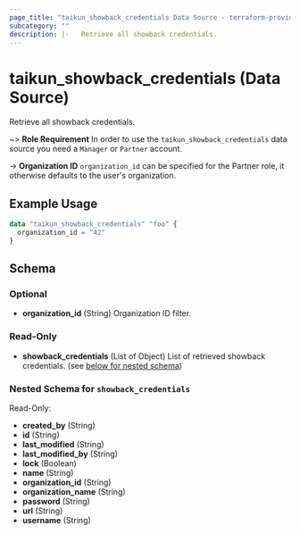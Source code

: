 ```yaml
---
page_title: "taikun_showback_credentials Data Source - terraform-provider-taikun"
subcategory: ""
description: |-   Retrieve all showback credentials.
---
```


# taikun_showback_credentials (Data Source)

Retrieve all showback credentials.

~> **Role Requirement** In order to use the `taikun_showback_credentials` data source you need a `Manager` or `Partner` account.

-> **Organization ID** `organization_id` can be specified for the Partner role, it otherwise defaults to the user's organization.

## Example Usage

```terraform
data "taikun_showback_credentials" "foo" {
  organization_id = "42"
}
```

<!-- schema generated by tfplugindocs -->
## Schema

### Optional

- **organization_id** (String) Organization ID filter.

### Read-Only

- **showback_credentials** (List of Object) List of retrieved showback credentials. (see [below for nested schema](#nestedatt--showback_credentials))

<a id="nestedatt--showback_credentials"></a>
### Nested Schema for `showback_credentials`

Read-Only:

- **created_by** (String)
- **id** (String)
- **last_modified** (String)
- **last_modified_by** (String)
- **lock** (Boolean)
- **name** (String)
- **organization_id** (String)
- **organization_name** (String)
- **password** (String)
- **url** (String)
- **username** (String)



